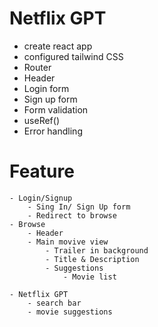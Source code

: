 # Netflix GPT

- create react app
- configured tailwind CSS
- Router
- Header
- Login form
- Sign up form
- Form validation
- useRef()
- Error handling

# Feature
    - Login/Signup
        - Sing In/ Sign Up form
        - Redirect to browse
    - Browse 
        - Header
        - Main movive view
            - Trailer in background
            - Title & Description
            - Suggestions
                - Movie list
                
    - Netflix GPT
        - search bar
        - movie suggestions